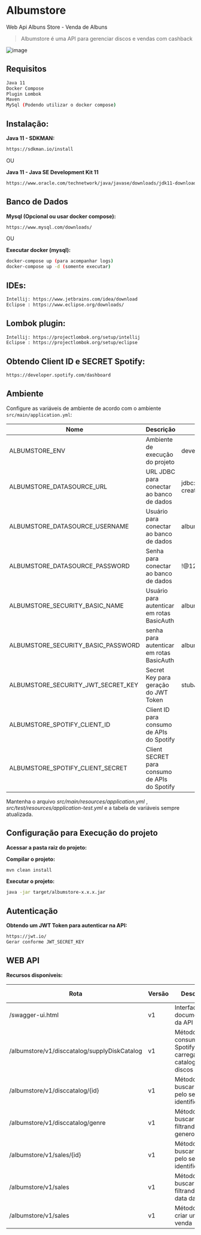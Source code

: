 # Albumstore
Web Api Albuns Store -  Venda de Albuns

> Albumstore é uma API para gerenciar discos e vendas com cashback

![image](https://http2.mlstatic.com/kit-disco-de-vinil-pequeno-06-unidades-D_NQ_NP_951092-MLB25672011419_062017-F.jpg)

## Requisitos
```sh
Java 11
Docker Compose
Plugin Lombok
Maven
MySql (Podendo utilizar o docker compose)
```

## Instalação:


**Java 11 - SDKMAN:**

```sh
https://sdkman.io/install
```

OU

**Java 11 - Java SE Development Kit 11**

```sh
https://www.oracle.com/technetwork/java/javase/downloads/jdk11-downloads-5066655.html
```

## Banco de Dados

**Mysql (Opcional ou usar docker compose):**
```sh
https://www.mysql.com/downloads/
```
OU

**Executar docker (mysql):**

```sh
docker-compose up (para acompanhar logs)
docker-compose up -d (somente executar)
```


## IDEs:
```sh
Intellij: https://www.jetbrains.com/idea/download
Eclipse : https://www.eclipse.org/downloads/
```

## Lombok plugin:

```sh
Intellij: https://projectlombok.org/setup/intellij
Eclipse : https://projectlombok.org/setup/eclipse
```

## Obtendo Client ID e SECRET Spotify:

```sh
https://developer.spotify.com/dashboard
```

## Ambiente
Configure as variáveis de ambiente de acordo com o ambiente `src/main/application.yml`:

| Nome | Descrição | Valor Padrão | Obrigatório |
| -- | -- | -- | -- |
| ALBUMSTORE_ENV | Ambiente de execução do projeto| development| Caso default não atenda |
| ALBUMSTORE_DATASOURCE_URL | URL JDBC para conectar ao banco de dados | jdbc:mysql://127.0.0.1:3306/albumstore?createDatabaseIfNotExist=true&useSSL=false&useTimezone=true&serverTimezone=UTC  | Caso default não atenda |
| ALBUMSTORE_DATASOURCE_USERNAME | Usuário para conectar ao banco de dados | albumstore | Caso default não atenda |
| ALBUMSTORE_DATASOURCE_PASSWORD | Senha para conectar ao banco de dados | !@12QWqw | Caso default não atenda |
| ALBUMSTORE_SECURITY_BASIC_NAME | Usuário para autenticar em rotas BasicAuth | albumstore | Caso default não atenda |
| ALBUMSTORE_SECURITY_BASIC_PASSWORD | senha para autenticar em rotas BasicAuth | albumstore  | Caso default não atenda |
| ALBUMSTORE_SECURITY_JWT_SECRET_KEY | Secret Key para geração do JWT Token | stubJWT | Caso default não atenda |
| ALBUMSTORE_SPOTIFY_CLIENT_ID | Client ID para consumo de APIs do Spotify | | :white_check_mark: |
| ALBUMSTORE_SPOTIFY_CLIENT_SECRET | Client SECRET para consumo de APIs do Spotify | | :white_check_mark: |


Mantenha o arquivo *src/main/resources/application.yml* , *src/test/resources/application-test.yml* e a tabela de variáveis sempre atualizada.


## Configuração para Execução do projeto

**Acessar a pasta raiz do projeto:**

**Compilar o projeto:**

```sh
mvn clean install
```

**Executar o projeto:**

```sh
java -jar target/albumstore-x.x.x.jar
```

## Autenticação

**Obtendo um JWT Token para autenticar na API:**

```sh
https://jwt.io/
Gerar conforme JWT_SECRET_KEY
```

## WEB API

**Recursos disponiveis:**

| Rota | Versão |Descrição | HTTP Method | Autenticação |
| -- | -- | -- | -- | -- |
| /swagger-ui.html | v1 |Interface para documentação da API| GET | |
| /albumstore/v1/disccatalog/supplyDiskCatalog | v1 | Método para consumir o Spotify e carregar o catalogo de discos | GET |  [:white_check_mark:] [OAuth2] |
| /albumstore/v1/disccatalog/{id} | v1 | Método para buscar disco pelo seu identificador| GET |  [:white_check_mark:] [OAuth2] |
| /albumstore/v1/disccatalog/genre| v1 | Método para buscar discos filtrando por genero| GET |  [:white_check_mark:] [OAuth2] |
| /albumstore/v1/sales/{id}| v1 | Método para buscar venda pelo seu identificador| GET |  [:white_check_mark:] [OAuth2] |
| /albumstore/v1/sales| v1 | Método para buscar vendas filtrando por data da venda| GET |  [:white_check_mark:] [OAuth2] |
| /albumstore/v1/sales| v1 | Método para criar uma nova venda| POST |  [:white_check_mark:] [OAuth2] |




